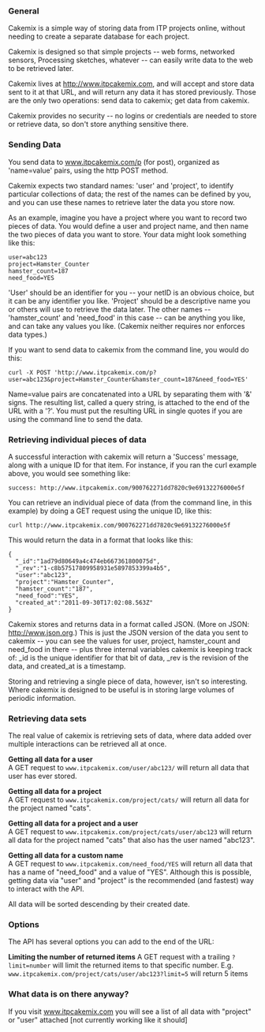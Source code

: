 ### General

Cakemix is a simple way of storing data from ITP projects online, without needing to create a separate database for each project.

Cakemix is designed so that simple projects -- web forms, networked sensors, Processing sketches, whatever -- can easily write data to the web to be retrieved later.

Cakemix lives at http://www.itpcakemix.com, and will accept and store data sent to it at that URL, and will return any data it has stored previously. Those are the only two operations: send data to cakemix; get data from cakemix.

Cakemix provides no security -- no logins or credentials are needed to store or retrieve data, so don't store anything sensitive there.

### Sending Data

You send data to www.itpcakemix.com/p (for post), organized as 'name=value' pairs, using the http POST method. 

Cakemix expects two standard names: 'user' and 'project', to identify particular collections of data; the rest of the names can be defined by you, and you can use these names to retrieve later the data you store now.

As an example, imagine you have a project where you want to record two pieces of data. You would define a user and project name, and then name the two pieces of data you want to store. Your data might look something like this:

    user=abc123
    project=Hamster_Counter
    hamster_count=187
    need_food=YES

'User' should be an identifier for you -- your netID is an obvious choice, but it can be any identifier you like. 'Project' should be a descriptive name you or others will use to retrieve the data later. The other names -- 'hamster_count' and 'need_food' in this case -- can be anything you like, and can take any values you like. (Cakemix neither requires nor enforces data types.)

If you want to send data to cakemix from the command line, you would do this:

    curl -X POST 'http://www.itpcakemix.com/p?user=abc123&project=Hamster_Counter&hamster_count=187&need_food=YES'

Name=value pairs are concatenated into a URL by separating them with '&' signs. The resulting list, called a query string, is attached to the end of the URL with a '?'. You must put the resulting URL in single quotes if you are using the command line to send the data.

### Retrieving individual pieces of data

A successful interaction with cakemix will return a 'Success' message, along with a unique ID for that item. For instance, if you ran the curl example above, you would see something like:

    success: http://www.itpcakemix.com/900762271dd7820c9e69132276000e5f

You can retrieve an individual piece of data (from the command line, in this example) by doing a GET request using the unique ID, like this:

    curl http://www.itpcakemix.com/900762271dd7820c9e69132276000e5f

This would return the data in a format that looks like this: 

    {
      "_id":"1ad79d80649a4c474eb667361800075d",
      "_rev":"1-c8b57517809958931e5897853399a4b5",
      "user":"abc123",
      "project":"Hamster_Counter",
      "hamster_count":"187",
      "need_food":"YES",
      "created_at":"2011-09-30T17:02:08.563Z"
    }

Cakemix stores and returns data in a format called JSON. (More on JSON: http://www.json.org.) This is just the JSON version of the data you sent to cakemix -- you can see the values for user, project, hamster_count and need_food in there -- plus three internal variables cakemix is keeping track of: _id is the unique identifier for that bit of data, _rev is the revision of the data, and created_at is a timestamp.

Storing and retrieving a single piece of data, however, isn't so interesting. Where cakemix is designed to be useful is in storing large volumes of periodic information.

### Retrieving data sets

The real value of cakemix is retrieving sets of data, where data added over multiple interactions can be retrieved all at once.

**Getting all data for a user**  
A GET request to `www.itpcakemix.com/user/abc123/` will return all data that user has ever stored. 

**Getting all data for a project**  
A GET request to `www.itpcakemix.com/project/cats/` will return all data for the project named "cats".

**Getting all data for a project and a user**  
A GET request to `www.itpcakemix.com/project/cats/user/abc123` will return all data for the project named "cats" that also has the user named "abc123".

**Getting all data for a custom name**  
A GET request to `www.itpcakemix.com/need_food/YES` will return all data that has a name of "need_food" and a value of "YES". Although this is possible, getting data via "user" and "project" is the recommended (and fastest) way to interact with the API.

All data will be sorted descending by their created date.

### Options

The API has several options you can add to the end of the URL:

**Limiting the number of returned items**
A GET request with a trailing `?limit=number` will limit the returned items to that specific number. E.g. `www.itpcakemix.com/project/cats/user/abc123?limit=5` will return 5 items
 

### What data is on there anyway?

If you visit www.itpcakemix.com you will see a list of all data with "project" or "user" attached [not currently working like it should]
